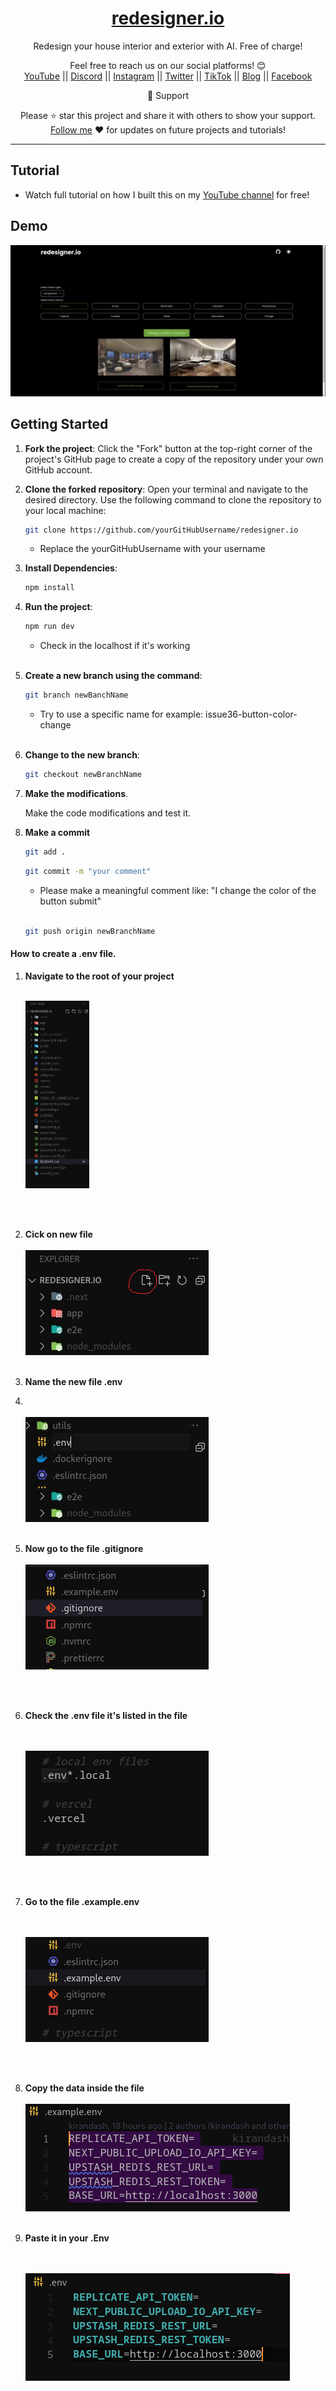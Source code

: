 <div align="center">
  
  <h1><a href="https://www.redesigner.io/">redesigner.io</a></h1>

Redesign your house interior and exterior with AI. Free of charge!</span>

Feel free to reach us on our social platforms! 😊 <br />
<a href="https://www.youtube.com/@bgwebagency">YouTube</a> ||
<a href="https://discord.com/invite/62VR3MMCVm">Discord</a> ||
<a href="https://www.instagram.com/bgwebagency">Instagram</a> ||
<a href="https://www.twitter.com/kirankdash">Twitter</a> ||
<a href="https://www.tiktok.com/@bgwebagency">TikTok</a> ||
<a href="https://www.bgwebagency.in">Blog</a> ||
<a href="https://www.facebook.com/bgwebagency">Facebook</a>

🙏 Support

Please ⭐️ star this project and share it with others to show your support.
[Follow me](https://github.com/kirandash) ❤️ for updates on future projects and
tutorials!

---

</div>

## Tutorial

- Watch full tutorial on how I built this on my
  [YouTube channel](https://youtu.be/4YXUGuo9OM4) for free!

## Demo

![](./public/screen-capture.gif)

## Getting Started

1. **Fork the project**: Click the "Fork" button at the top-right corner of the
   project's GitHub page to create a copy of the repository under your own
   GitHub account.

2. **Clone the forked repository**: Open your terminal and navigate to the
   desired directory. Use the following command to clone the repository to your
   local machine:

   ```bash
   git clone https://github.com/yourGitHubUsername/redesigner.io
   ```

   - Replace the yourGitHubUsername with your username

3. **Install Dependencies**:

   ```bash
   npm install
   ```

4. **Run the project**:

   ```bash
   npm run dev
   ```

   - Check in the localhost if it's working \
     <br>

5. **Create a new branch using the command**:

   ```bash
   git branch newBanchName
   ```

   - Try to use a specific name for example: issue36-button-color-change \
     <br>

6. **Change to the new branch**:

   ```bash
   git checkout newBranchName
   ```

7. **Make the modifications**.

   Make the code modifications and test it.

8. **Make a commit**

   ```bash
   git add .
   ```

   ```bash
   git commit -m "your comment"
   ```

   - Please make a meaningful comment like: "I change the color of the button
     submit" \
     <br>

   ```bash
   git push origin newBranchName
   ```

#### How to create a .env file.

1. **Navigate to the root of your project** \
    <br>

   <img src="./public/root.jpg" alt="this is the files system of the project" style="height: 300px">

   \
    <br>

2. **Cick on new file** \
    <br>
   <img src="./public/newfile.jpg" alt="this is the files system of the project">
   \
    <br>
3. **Name the new file .env**
4.    \
    <br>
   <img src="./public/env.jpg" alt="this is the files system of the project"> \
    <br>
5. **Now go to the file .gitignore** \
    <br>
   <img src="./public/gitignore.jpg" alt="this is the files system of the project">

   \
    <br>

6. **Check the .env file it's listed in the file**

   \
    <br>
   <img src="./public/localenv.jpg" alt="this is the files system of the project">

   \
    <br>

7. **Go to the file .example.env**

   \
    <br>
   <img src="./public/exampleEnv.jpg" alt="this is the files system of the project">

   \
    <br>

8. **Copy the data inside the file** \
    <br>
   <img src="./public/dataExampleEnv.jpg" alt="this is the files system of the project">
   \
    <br>
9. **Paste it in your .Env**

   \
    <br>
   <img src="./public/pasteEnv.jpg" alt="this is the files system of the project">
   \
    <br>
